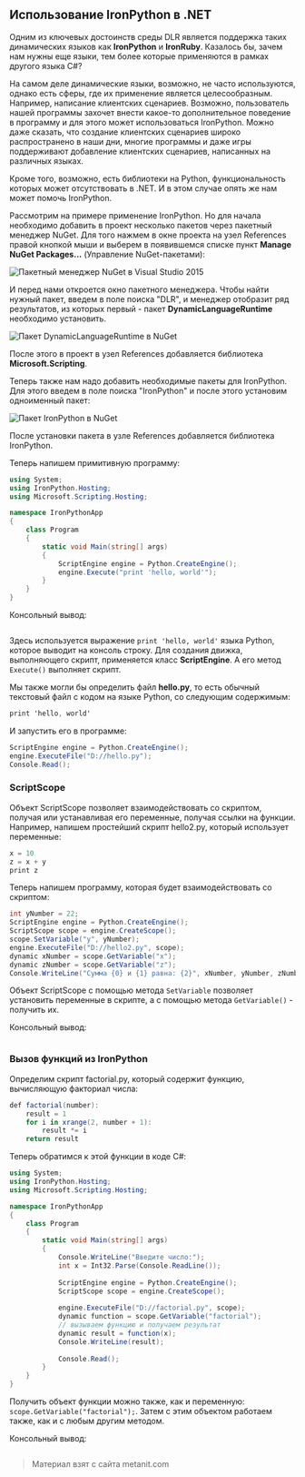 ## Использование IronPython в .NET

Одним из ключевых достоинств среды DLR является поддержка таких динамических языков как **IronPython** и **IronRuby**. Казалось бы, зачем нам нужны еще языки, тем более которые применяются в рамках другого языка C#?

На самом деле динамические языки, возможно, не часто используются, однако есть сферы, где их применение является целесообразным. Например, написание клиентских сценариев. Возможно, пользователь нашей программы захочет внести какое-то дополнительное поведение в программу и для этого может использоваться IronPython. Можно даже сказать, что создание клиентских сценариев широко распространено в наши дни, многие программы и даже игры поддерживают добавление клиентских сценариев, написанных на различных языках.

Кроме того, возможно, есть библиотеки на Python, функциональность которых может отсутствовать в .NET. И в этом случае опять же нам может помочь IronPython.

Рассмотрим на примере применение IronPython. Но для начала необходимо добавить в проект несколько пакетов через пакетный менеджер NuGet. Для того нажмем в окне проекта на узел References правой кнопкой мыши и выберем в появившемся списке пункт **Manage NuGet Packages...** (Управление NuGet-пакетами):

![Пакетный менеджер NuGet в Visual Studio 2015](https://metanit.com/sharp/tutorial/./pics/9.1.png)

И перед нами откроется окно пакетного менеджера. Чтобы найти нужный пакет, введем в поле поиска "DLR", и менеджер отобразит ряд результатов, из которых первый - пакет **DynamicLanguageRuntime** необходимо установить.

![Пакет DynamicLanguageRuntime в NuGet](https://metanit.com/sharp/tutorial/./pics/9.2.png)

После этого в проект в узел References добавляется библиотека **Microsoft.Scripting**.

Теперь также нам надо добавить необходимые пакеты для IronPython. Для этого введем в поле поиска "IronPython" и после этого установим одноименный пакет:

![Пакет IronPython в NuGet](https://metanit.com/sharp/tutorial/./pics/9.3.png)

После установки пакета в узле References добавляется библиотека IronPython.

Теперь напишем примитивную программу:

```cs
using System;
using IronPython.Hosting;
using Microsoft.Scripting.Hosting;

namespace IronPythonApp
{
    class Program
    {
        static void Main(string[] args)
        {
            ScriptEngine engine = Python.CreateEngine();
            engine.Execute("print 'hello, world'");
        }
    }
}
```

Консольный вывод:

```

```

Здесь используется выражение `print 'hello, world'` языка Python, которое выводит на консоль строку. Для создания движка, выполняющего скрипт, применяется класс **ScriptEngine**. А его метод `Execute()` выполняет скрипт.

Мы также могли бы определить файл **hello.py**, то есть обычный текстовый файл с кодом на языке Python, со следующим содержимым:

```cs
print 'hello, world'
```

И запустить его в программе:

```cs
ScriptEngine engine = Python.CreateEngine();
engine.ExecuteFile("D://hello.py");
Console.Read();
```

### ScriptScope

Объект ScriptScope позволяет взаимодействовать со скриптом, получая или устанавливая его переменные, получая ссылки на функции. Например, напишем простейший скрипт hello2.py, который использует переменные:

```cs
x = 10
z = x + y
print z
```

Теперь напишем программу, которая будет взаимодействовать со скриптом:

```cs
int yNumber = 22;
ScriptEngine engine = Python.CreateEngine();
ScriptScope scope = engine.CreateScope();
scope.SetVariable("y", yNumber);
engine.ExecuteFile("D://hello2.py", scope);
dynamic xNumber = scope.GetVariable("x");
dynamic zNumber = scope.GetVariable("z");
Console.WriteLine("Сумма {0} и {1} равна: {2}", xNumber, yNumber, zNumber);
```

Объект ScriptScope с  помощью метода `SetVariable` позволяет установить переменные в скрипте, а с помощью метода `GetVariable()` - получить их.

Консольный вывод:

```

```

### Вызов функций из IronPython

Определим скрипт factorial.py, который содержит функцию, вычисляющую факториал числа:

```cs
def factorial(number):
    result = 1
    for i in xrange(2, number + 1):
        result *= i
    return result
```

Теперь обратимся к этой функции в коде C#:

```cs
using System;
using IronPython.Hosting;
using Microsoft.Scripting.Hosting;

namespace IronPythonApp
{
    class Program
    {
        static void Main(string[] args)
        {
            Console.WriteLine("Введите число:");
            int x = Int32.Parse(Console.ReadLine());
            
            ScriptEngine engine = Python.CreateEngine();
            ScriptScope scope = engine.CreateScope();
            
            engine.ExecuteFile("D://factorial.py", scope);
            dynamic function = scope.GetVariable("factorial");
            // вызываем функцию и получаем результат
            dynamic result = function(x);
            Console.WriteLine(result);
            
            Console.Read();
        }
    }
}
```

Получить объект функции можно также, как и переменную: `scope.GetVariable("factorial");`. Затем с этим объектом работаем также, как и с любым другим методом.

Консольный вывод:

```

```


> Материал взят с сайта metanit.com